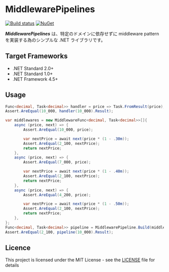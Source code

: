 # MiddlewarePipelines
[![Build status](https://ci.appveyor.com/api/projects/status/yrwpc36qmfpf1k4n/branch/master?svg=true)](https://ci.appveyor.com/project/inasync/middlewarepipelines/branch/master)
[![NuGet](https://img.shields.io/nuget/v/Inasync.MiddlewarePipelines.svg)](https://www.nuget.org/packages/Inasync.MiddlewarePipelines/)

***MiddlewarePipelines*** は、特定のドメインに依存せずに middleware pattern を実装する為のシンプルな .NET ライブラリです。


## Target Frameworks
- .NET Standard 2.0+
- .NET Standard 1.0+
- .NET Framework 4.5+


## Usage
```cs
Func<decimal, Task<decimal>> handler = price => Task.FromResult(price);
Assert.AreEqual(10_000, handler(10_000).Result);

var middlewares = new MiddlewareFunc<decimal, Task<decimal>>[]{
    async (price, next) => {
        Assert.AreEqual(10_000, price);

        var nextPrice = await next(price * (1 - .30m));
        Assert.AreEqual(2_100, nextPrice);
        return nextPrice;
    },
    async (price, next) => {
        Assert.AreEqual(7_000, price);

        var nextPrice = await next(price * (1 - .40m));
        Assert.AreEqual(2_100, nextPrice);
        return nextPrice;
    },
    async (price, next) => {
        Assert.AreEqual(4_200, price);

        var nextPrice = await next(price * (1 - .50m));
        Assert.AreEqual(2_100, nextPrice);
        return nextPrice;
    },
};
Func<decimal, Task<decimal>> pipeline = MiddlewarePipeline.Build(middlewares, handler);
Assert.AreEqual(2_100, pipeline(10_000).Result);
```


## Licence
This project is licensed under the MIT License - see the [LICENSE](LICENSE) file for details
